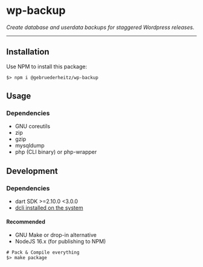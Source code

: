 # wp-backup

_Create database and userdata backups for staggered Wordpress releases._

---

## Installation

Use NPM to install this package:

```shell
$> npm i @gebruederheitz/wp-backup
```

## Usage

### Dependencies

 - GNU coreutils
 - zip
 - gzip
 - mysqldump
 - php (CLI binary) or php-wrapper

## Development

### Dependencies

 - dart SDK >=2.10.0 <3.0.0
 - [dcli installed on the system](https://dcli.noojee.dev/getting-started)

#### Recommended
 - GNU Make or drop-in alternative
 - NodeJS 16.x (for publishing to NPM)

```shell
# Pack & Compile everything
$> make package
```
